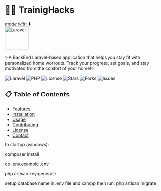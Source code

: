 # 🏋️‍♂️ TrainigHacks
_made with_ ⬇ <br/>  [<img src="https://laravel.com/img/logomark.min.svg" alt="Laravel" width="75">](https://laravel.com/) 
<br/>
<br/>
✨A BackEnd Laravel-based application that helps you stay fit with personalized home workouts. 
Track your progress, set goals, and stay motivated from the comfort of your home!✨

![Laravel](https://img.shields.io/badge/Laravel-10-orange)
![PHP](https://img.shields.io/badge/PHP-%5E8.2-blue)
![License](https://img.shields.io/github/license/[KaramMad/TrainingHacks](https://github.com/KaramMad/TrainigHacks))
![Stars](https://img.shields.io/github/stars/[KaramMad/TrainingHacks](https://github.com/KaramMad/TrainigHacks))
![Forks](https://img.shields.io/github/forks/KaramMad/TrainingHacks)
![Issues](https://img.shields.io/github/issues/KaramMad/TrainingHacks)

## 📋 Table of Contents
- [Features](#features)
- [Installation](#installation)
- [Usage](#usage)
- [Contributing](#contributing)
- [License](#license)
- [Contact](#contact)



to startup (windows):

composer install

cp .env.example .env

php artisan key:generate

setup database name in .env file and xampp then run: php artisan migrate

